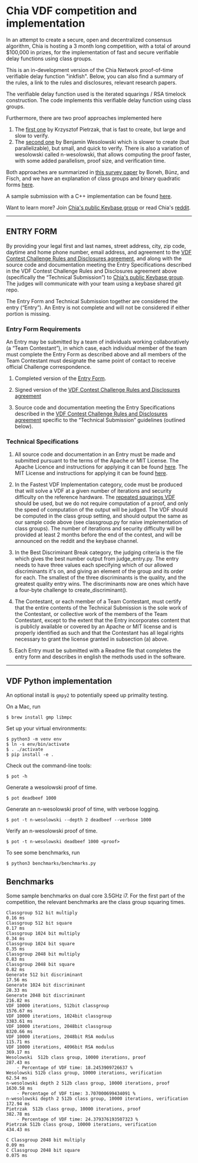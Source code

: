 # Chia VDF competition and implementation

In an attempt to create a secure, open and decentralized consensus algorithm, Chia is hosting a 3 month long competition, with a total of around $100,000 in prizes, for the implementation of fast and secure verifiable delay functions using class groups.

This is an in-development version of the Chia Network proof-of-time verifiable delay function "inkfish". Below, you can also find a summary of the rules, a link to the rules and disclosures, relevant research papers.

The verifiable delay function used is the iterated squarings / RSA timelock construction. The code implements this verifiable delay function using class groups.

Furthermore, there are two proof approaches implemented here
1. The [first one](https://eprint.iacr.org/2018/627.pdf) by Krzysztof Pietrzak, that is fast to create, but large and slow to verify.
2. The [second one](https://eprint.iacr.org/2018/623.pdf) by Benjamin Wesolowski which is slower to create (but parallelizable), but small, and quick to verify. There is also a variation of wesolowski called n-wesolowski, that allows computing the proof faster, with some added parallelism, proof size, and verification time.

Both approaches are summarized in [this survey paper](https://eprint.iacr.org/2018/712.pdf) by Boneh, Bünz, and Fisch, and we have an explanation of class groups and binary quadratic forms [here](https://github.com/Chia-Network/vdf-competition/tree/master/classgroups.pdf).

A sample submission with a C++ implementation can be found [here](https://github.com/Chia-Network/vdf-competition/tree/master/sample-entry-1).

Want to learn more? Join [Chia's public Keybase group](https://keybase.io/team/chia_network.public) or read Chia's [reddit](https://www.reddit.com/r/chia_vdf).


---
## ENTRY FORM

By providing your legal first and last names, street address, city, zip code, daytime and home phone number, email address, and agreement to the [VDF Contest Challenge Rules and Disclosures agreement](https://www.dropbox.com/s/46b92qfvrxw8jzp/Chia%20Network%20-%20VDF%20Contest%20Rules%20and%20Disclosures%20%284%29.pdf?dl=0), and  along with the source code and documentation meeting the Entry Specifications described in the VDF Contest Challenge Rules and Disclosures agreement above (specifically the “Technical Submission”) to [Chia's public Keybase group](https://keybase.io/team/chia_network.public). The judges will communicate with your team using a keybase shared git repo.

The Entry Form and Technical Submission together are considered the entry (“Entry”). An Entry is not complete and will not be considered if either portion is missing.

### Entry Form Requirements
An Entry may be submitted by a team of individuals working collaboratively (a “Team Contestant”), in which case, each individual member of the team must complete the Entry Form as described above and all members of the Team Contestant must designate the same point of contact to receive official Challenge correspondence.

1. Completed version of the [Entry Form](https://www.dropbox.com/s/odsglm1eu9z6g8v/CHIA%20NETWORK%20APPLICATION%20FORM%204812-8893-1439%20v.1.pdf?dl=0).

2. Signed version of the [VDF Contest Challenge Rules and Disclosures agreement](https://www.dropbox.com/s/46b92qfvrxw8jzp/Chia%20Network%20-%20VDF%20Contest%20Rules%20and%20Disclosures%20%284%29.pdf?dl=0)

3. Source code and documentation meeting the Entry Specifications described in the [VDF Contest Challenge Rules and Disclosures agreement](https://www.dropbox.com/s/46b92qfvrxw8jzp/Chia%20Network%20-%20VDF%20Contest%20Rules%20and%20Disclosures%20%284%29.pdf?dl=0) specific to the “Technical Submission” guidelines (outlined below).

### Technical Specifications
1. All source code and documentation in an Entry must be made and submitted pursuant to the terms of the Apache or MIT License. The Apache Licence and instructions for applying it can be found [here](https://www.apache.org/licenses/LICENSE-2.0). The MIT License and instructions for applying it can be found [here](https://opensource.org/licenses/MIT).

2. In the Fastest VDF Implementation category, code must be produced that will solve a VDF at a given number of iterations and security difficulty on the reference hardware. The [repeated squarings VDF](https://eprint.iacr.org/2018/623.pdf) should be used, but we do not require computation of a proof, and only the speed of computation of the output will be judged. The VDF should be computed in the class group setting, and should output the same as our sample code above (see classgroup.py for naive implementation of class groups). The number of iterations and security difficulty will be provided at least 2 months before the end of the contest, and will be announced on the reddit and the keybase channel.

3. In the Best Discriminant Break category, the judging criteria is the file which gives the best number output from judge_entry.py. The entry needs to have three values each specifying which of our allowed discriminants it's on, and giving an element of the group and its order for each. The smallest of the three discriminants is the quality, and the greatest quality entry wins. The discriminants now are ones which have a four-byte challenge to create_discriminant().

4. The Contestant, or each member of a Team Contestant, must certify that the entire contents of the Technical Submission is the sole work of the Contestant, or collective work of the members of the Team Contestant, except to the extent that the Entry incorporates content that is publicly available or covered by an Apache or MIT license and is properly identified as such and that the Contestant has all legal rights necessary to grant the license granted in subsection (a) above.

5. Each Entry must be submitted with a Readme file that completes the entry form and describes in english the methods used in the software.
---

## VDF Python implementation

An optional install is `gmpy2` to potentially speed up primality testing.

On a Mac, run

    $ brew install gmp libmpc


Set up your virtual environments:

    $ python3 -m venv env
    $ ln -s env/bin/activate
    $ . ./activate
    $ pip install -e .

Check out the command-line tools:

    $ pot -h

Generate a wesolowski proof of time.

    $ pot deadbeef 1000

Generate an n-wesolowski proof of time, with verbose logging.

    $ pot -t n-wesolowski --depth 2 deadbeef --verbose 1000

Verify an n-wesolowski proof of time.

    $ pot -t n-wesolowski deadbeef 1000 <proof>

To see some benchmarks, run

    $ python3 benchmarks/benchmarks.py

## Benchmarks

Some sample benchmarks on dual core 3.5GHz i7. For the first part of the competition, the relevant benchmarks are the class group squaring times.

```
Classgroup 512 bit multiply                                                      0.16 ms
Classgroup 512 bit square                                                        0.17 ms
Classgroup 1024 bit multiply                                                     0.34 ms
Classgroup 1024 bit square                                                       0.35 ms
Classgroup 2048 bit multiply                                                     0.83 ms
Classgroup 2048 bit square                                                       0.82 ms
Generate 512 bit discriminant                                                    17.56 ms
Generate 1024 bit discriminant                                                   28.33 ms
Generate 2048 bit discriminant                                                   216.82 ms
VDF 10000 iterations, 512bit classgroup                                          1576.67 ms
VDF 10000 iterations, 1024bit classgroup                                         3383.61 ms
VDF 10000 iterations, 2048bit classgroup                                         8320.66 ms
VDF 10000 iterations, 2048bit RSA modulus                                        115.71 ms
VDF 10000 iterations, 4096bit RSA modulus                                        369.17 ms
Wesolowski  512b class group, 10000 iterations, proof                            287.43 ms
    - Percentage of VDF time: 18.2453909726637 %
Wesolowski 512b class group, 10000 iterations, verification                      62.54 ms
n-wesolowski depth 2 512b class group, 10000 iterations, proof                   1630.58 ms
    - Percentage of VDF time: 3.707000699434091 %
n-wesolowski depth 2 512b class group, 10000 iterations, verification            172.94 ms
Pietrzak  512b class group, 10000 iterations, proof                              382.78 ms
    - Percentage of VDF time: 24.379376193507323 %
Pietrzak 512b class group, 10000 iterations, verification                        434.43 ms
```

```
C Classgroup 2048 bit multiply                                                   0.09 ms
C Classgroup 2048 bit square                                                     0.075 ms
```